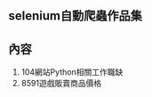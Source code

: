 selenium自動爬蟲作品集
----------------------------------------------------------------
內容
----------------------------------------------------------------
1.  104網站Python相關工作職缺
2.  8591遊戲販賣商品價格
